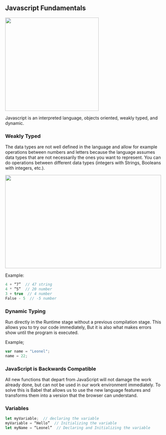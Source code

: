 ## Javascript Fundamentals
<img src="https://upload.wikimedia.org/wikipedia/commons/thumb/9/99/Unofficial_JavaScript_logo_2.svg/480px-Unofficial_JavaScript_logo_2.svg.png" width="300px" height="300px">

Javascript is an interpreted language, objects oriented, weakly typed, and dynamic.

### Weakly Typed

The data types are not well defined in the language and allow for example operations between numbers and letters because the language assumes data types that are not necessarily the ones you want to represent.
You can do operations between different data types (integers with Strings, Booleans with integers, etc.).

<img src="https://blogs.agilefaqs.com/wp-content/uploads/2009/09/strongweakstaticdynamic_type.png" width="500px" height="300px">

Example:

```javascript
4 + “7”  // 47 string
4 * ”5”  // 20 number
3 + true  // 4 number
False - 5  // -5 number
```

### Dynamic Typing

Run directly in the Runtime stage without a previous compilation stage. This allows you to try our code immediately, But it is also what makes errors show until the program is executed.

Example;

```javascript
var name = "Leonel";
name = 22;
```

### JavaScript is Backwards Compatible

All new functions that depart from JavaScript will not damage the work already done, but can not be used in our work environment immediately. To solve this is Babel that allows us to use the new language features and transforms them into a version that the browser can understand.

### Variables

```javascript
let myVariable;  // declaring the variable
myVariable = “Hello”  // Initializing the variable
let myName = “Leonel”  // Declaring and Initializing the variable
```

